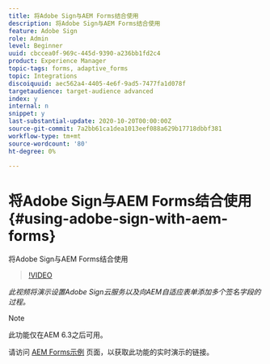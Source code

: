 ```yaml
---
title: 将Adobe Sign与AEM Forms结合使用
description: 将Adobe Sign与AEM Forms结合使用
feature: Adobe Sign
role: Admin
level: Beginner
uuid: cbccea0f-969c-445d-9390-a236bb1fd2c4
product: Experience Manager
topic-tags: forms, adaptive_forms
topic: Integrations
discoiquuid: aec562a4-4405-4e6f-9ad5-7477fa1d078f
targetaudience: target-audience advanced
index: y
internal: n
snippet: y
last-substantial-update: 2020-10-20T00:00:00Z
source-git-commit: 7a2bb61ca1dea1013eef088a629b17718dbbf381
workflow-type: tm+mt
source-wordcount: '80'
ht-degree: 0%

---
```



# 将Adobe Sign与AEM Forms结合使用{#using-adobe-sign-with-aem-forms}

将Adobe Sign与AEM Forms结合使用

>[!VIDEO](https://video.tv.adobe.com/v/18696?quality=9&learn=on)

*此视频将演示设置Adobe Sign云服务以及向AEM自适应表单添加多个签名字段的过程。*

>[!NOTE]
>
>此功能仅在AEM 6.3之后可用。

请访问 [AEM Forms示例](https://forms.enablementadobe.com/content/samples/samples.html?query=0#formsandsign) 页面，以获取此功能的实时演示的链接。
